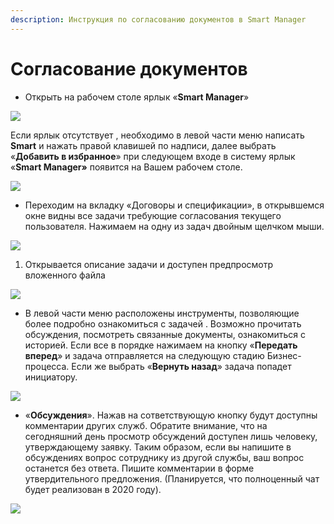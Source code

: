 ```yaml
---
description: Инструкция по согласованию документов в Smart Manager
---
```


# Согласование документов

* Открыть на рабочем столе ярлык «**Smart Manager**»

![](<../../.gitbook/assets/1 (73).png>)

Если ярлык отсутствует , необходимо в левой части меню написать **Smart** и нажать правой клавишей по надписи, далее выбрать «**Добавить в избранное**» при следующем входе в систему ярлык «**Smart Manager»** появится на Вашем рабочем столе.

![](<../../.gitbook/assets/2 (74).png>)

* Переходим на вкладку «Договоры и спецификации», в открывшемся окне видны все задачи требующие согласования текущего пользователя. Нажимаем на одну из задач двойным щелчком мыши.

![](<../../.gitbook/assets/3 (69).png>)

1. Открывается описание задачи и доступен предпросмотр вложенного файла

![](<../../.gitbook/assets/4 (72).png>)

* &#x20;В левой части меню расположены инструменты, позволяющие более подробно ознакомиться с задачей . Возможно прочитать обсуждения, посмотреть связанные документы, ознакомиться с историей. Если все в порядке нажимаем на кнопку «**Передать вперед**» и задача отправляется на следующую стадию Бизнес-процесса. Если же выбрать «**Вернуть назад**» задача попадет инициатору.

![](<../../.gitbook/assets/5 (65).png>)

* «**Обсуждения**». Нажав на сответствующую кнопку будут доступны комментарии других служб. Обратите внимание, что на сегодняшний день просмотр обсуждений доступен лишь человеку, утверждающему заявку. Таким образом, если вы напишите в обсуждениях вопрос сотруднику из другой службы, ваш вопрос останется без ответа. Пишите комментарии в форме утвердительного предложения. (Планируется, что полноценный чат будет реализован в 2020 году).

![](<../../.gitbook/assets/6 (54).png>)
